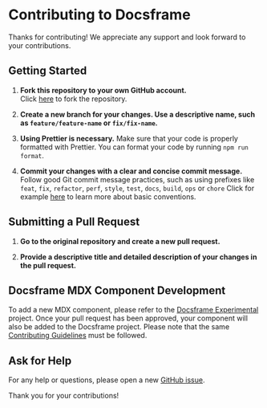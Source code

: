 # Contributing to Docsframe

Thanks for contributing! We appreciate any support and look forward to your contributions.

## Getting Started

1. **Fork this repository to your own GitHub account.**  
   Click [here](https://github.com/skredev/docsframe/fork) to fork the repository.
2. **Create a new branch for your changes. Use a descriptive name, such as `feature/feature-name` or `fix/fix-name`.**

3. **Using Prettier is necessary.**
   Make sure that your code is properly formatted with Prettier. You can format your code by running `npm run format`.

4. **Commit your changes with a clear and concise commit message.**
   Follow good Git commit message practices, such as using prefixes like `feat`, `fix`, `refactor`, `perf`, `style`, `test`, `docs`, `build`, `ops` or `chore`
   Click for example [here](https://gist.github.com/qoomon/5dfcdf8eec66a051ecd85625518cfd13) to learn more about basic conventions.

## Submitting a Pull Request

1. **Go to the original repository and create a new pull request.**

2. **Provide a descriptive title and detailed description of your changes in the pull request.**

## Docsframe MDX Component Development

To add a new MDX component, please refer to the [Docsframe Experimental](https://github.com/skredev/docsframe-experimental) project.
Once your pull request has been approved, your component will also be added to the Docsframe project.
Please note that the same [Contributing Guidelines](https://github.com/skredev/docsframe-experimental/blob/main/CONTRIBUTING.md) must be followed.

## Ask for Help

For any help or questions, please open a new [GitHub issue](https://github.com/skredev/docsframe/issues/new/choose).

Thank you for your contributions!
